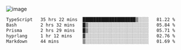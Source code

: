 ![image](https://github-profile-trophy.vercel.app/?username=CMOISDEAD&theme=oldie&row=1&no-frame=true&no-bg=true&margin-w=15&margin-h=15)
<!--START_SECTION:waka-->

```txt
TypeScript   35 hrs 22 mins  ████████████████████▒░░░░   81.22 %
Bash         2 hrs 32 mins   █▒░░░░░░░░░░░░░░░░░░░░░░░   05.84 %
Prisma       2 hrs 29 mins   █▒░░░░░░░░░░░░░░░░░░░░░░░   05.71 %
hyprlang     1 hr 12 mins    ▓░░░░░░░░░░░░░░░░░░░░░░░░   02.76 %
Markdown     44 mins         ▒░░░░░░░░░░░░░░░░░░░░░░░░   01.69 %
```

<!--END_SECTION:waka--> 
